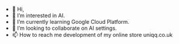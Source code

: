 - 👋 Hi, 
- 👀 I’m interested in AI.
- 🌱 I’m currently learning Google Cloud Platform.
- 💞️ I’m looking to collaborate on AI settings.
- 📫 How to reach me development of my online store uniqq.co.uk
